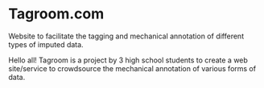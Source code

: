 # Tagroom.com
Website to facilitate the tagging and mechanical annotation of different types of imputed data.

Hello all! Tagroom is a project by 3 high school students to create a web site/service to crowdsource the mechanical annotation of various forms of data.
